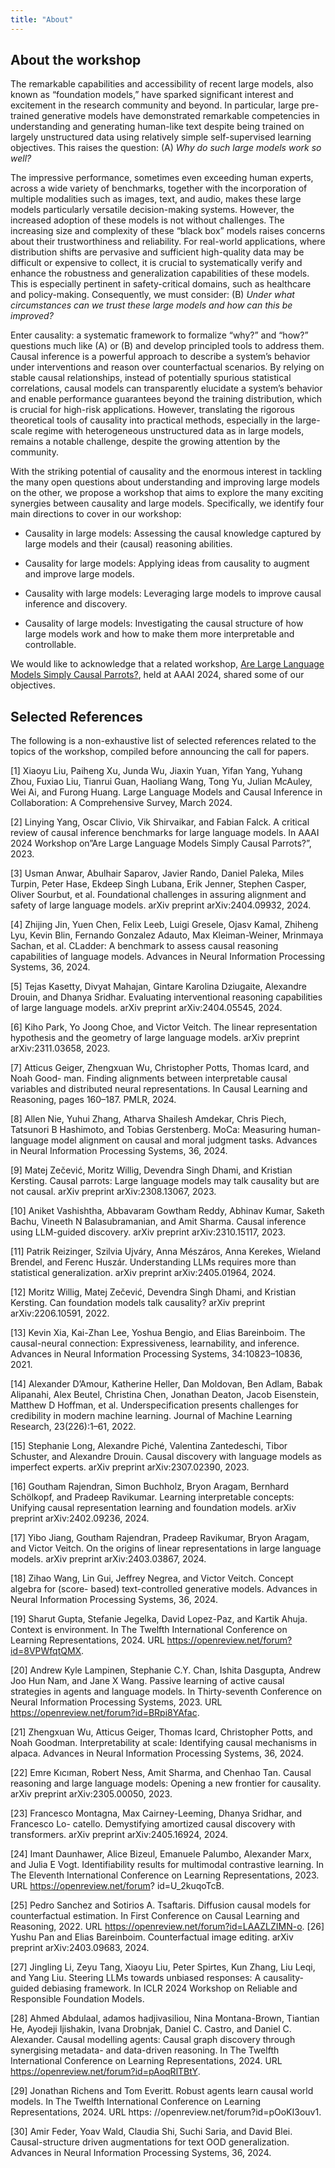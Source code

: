 ```yaml
---
title: "About"
---
```


## About the workshop

The remarkable capabilities and accessibility of recent large models, also known as “foundation models,” have sparked significant interest and excitement in the research community and beyond. In particular, large pre-trained generative models have demonstrated remarkable competencies in understanding and generating human-like text despite being trained on largely unstructured data using relatively simple self-supervised learning objectives. This raises the question: (A) *Why do such large models work so well?*

The impressive performance, sometimes even exceeding human experts, across a wide variety of benchmarks, together with the incorporation of multiple modalities such as images, text, and audio, makes these large models particularly versatile decision-making systems. However, the increased adoption of these models is not without challenges. The increasing size and complexity of these “black box” models raises concerns about their trustworthiness and reliability. For real-world applications, where distribution shifts are pervasive and sufficient high-quality data may be difficult or expensive to collect, it is crucial to systematically verify and enhance the robustness and generalization capabilities of these models. This is especially pertinent in safety-critical domains, such as healthcare and policy-making. Consequently, we must consider: (B) *Under what circumstances can we trust these large models and how can this be improved?*

Enter causality: a systematic framework to formalize “why?” and “how?” questions much like (A) or (B) and develop principled tools to address them. Causal inference is a powerful approach to describe a system’s behavior under interventions and reason over counterfactual scenarios. By relying on stable causal relationships, instead of potentially spurious statistical correlations, causal models can transparently elucidate a system’s behavior and enable performance guarantees beyond the training distribution, which is crucial for high-risk applications. However, translating the rigorous theoretical tools of causality into practical methods, especially in the large-scale regime with heterogeneous unstructured data as in large models, remains a notable challenge, despite the growing attention by the community.

With the striking potential of causality and the enormous interest in tackling the many open questions about understanding and improving large models on the other, we propose a workshop that aims to explore the many exciting synergies between causality and large models. Specifically, we identify four main directions to cover in our workshop:

* Causality in large models: Assessing the causal knowledge captured by large models and their (causal) reasoning abilities.

* Causality for large models: Applying ideas from causality to augment and improve large models.

* Causality with large models: Leveraging large models to improve causal inference and discovery.

* Causality of large models: Investigating the causal structure of how large models work and how to make them more interpretable and controllable.

We would like to acknowledge that a related workshop, [Are Large Language Models Simply Causal Parrots?](https://llmcp.cause-lab.net/llmcp), held at AAAI 2024, shared some of our objectives.

## Selected References

The following is a non-exhaustive list of selected references related to the topics of the workshop, compiled before announcing the call for papers.

[1] Xiaoyu Liu, Paiheng Xu, Junda Wu, Jiaxin Yuan, Yifan Yang, Yuhang Zhou, Fuxiao Liu, Tianrui Guan, Haoliang Wang, Tong Yu, Julian McAuley, Wei Ai, and Furong Huang. Large Language Models and Causal Inference in Collaboration: A Comprehensive Survey, March 2024.

[2] Linying Yang, Oscar Clivio, Vik Shirvaikar, and Fabian Falck. A critical review of causal inference benchmarks for large language models. In AAAI 2024 Workshop on”Are Large Language Models Simply Causal Parrots?”, 2023.

[3] Usman Anwar, Abulhair Saparov, Javier Rando, Daniel Paleka, Miles Turpin, Peter Hase, Ekdeep Singh Lubana, Erik Jenner, Stephen Casper, Oliver Sourbut, et al. Foundational challenges in assuring alignment and safety of large language models. arXiv preprint arXiv:2404.09932, 2024.

[4] Zhijing Jin, Yuen Chen, Felix Leeb, Luigi Gresele, Ojasv Kamal, Zhiheng Lyu, Kevin Blin, Fernando Gonzalez Adauto, Max Kleiman-Weiner, Mrinmaya Sachan, et al. CLadder: A benchmark to assess causal reasoning capabilities of language models. Advances in Neural Information Processing Systems, 36, 2024.

[5] Tejas Kasetty, Divyat Mahajan, Gintare Karolina Dziugaite, Alexandre Drouin, and Dhanya Sridhar. Evaluating interventional reasoning capabilities of large language models. arXiv preprint arXiv:2404.05545, 2024.

[6] Kiho Park, Yo Joong Choe, and Victor Veitch. The linear representation hypothesis and the geometry of large language models. arXiv preprint arXiv:2311.03658, 2023.

[7] Atticus Geiger, Zhengxuan Wu, Christopher Potts, Thomas Icard, and Noah Good- man. Finding alignments between interpretable causal variables and distributed neural representations. In Causal Learning and Reasoning, pages 160–187. PMLR, 2024.

[8] Allen Nie, Yuhui Zhang, Atharva Shailesh Amdekar, Chris Piech, Tatsunori B Hashimoto, and Tobias Gerstenberg. MoCa: Measuring human-language model alignment on causal and moral judgment tasks. Advances in Neural Information Processing Systems, 36, 2024.

[9] Matej Zečević, Moritz Willig, Devendra Singh Dhami, and Kristian Kersting. Causal parrots: Large language models may talk causality but are not causal. arXiv preprint arXiv:2308.13067, 2023.

[10] Aniket Vashishtha, Abbavaram Gowtham Reddy, Abhinav Kumar, Saketh Bachu, Vineeth N Balasubramanian, and Amit Sharma. Causal inference using LLM-guided discovery. arXiv preprint arXiv:2310.15117, 2023.

[11] Patrik Reizinger, Szilvia Ujváry, Anna Mészáros, Anna Kerekes, Wieland Brendel, and Ferenc Huszár. Understanding LLMs requires more than statistical generalization. arXiv preprint arXiv:2405.01964, 2024.

[12] Moritz Willig, Matej Zečević, Devendra Singh Dhami, and Kristian Kersting. Can foundation models talk causality? arXiv preprint arXiv:2206.10591, 2022.

[13] Kevin Xia, Kai-Zhan Lee, Yoshua Bengio, and Elias Bareinboim. The causal-neural connection: Expressiveness, learnability, and inference. Advances in Neural Information Processing Systems, 34:10823–10836, 2021.

[14] Alexander D’Amour, Katherine Heller, Dan Moldovan, Ben Adlam, Babak Alipanahi, Alex Beutel, Christina Chen, Jonathan Deaton, Jacob Eisenstein, Matthew D Hoffman, et al. Underspecification presents challenges for credibility in modern machine learning. Journal of Machine Learning Research, 23(226):1–61, 2022.

[15] Stephanie Long, Alexandre Piché, Valentina Zantedeschi, Tibor Schuster, and Alexandre Drouin. Causal discovery with language models as imperfect experts. arXiv preprint arXiv:2307.02390, 2023.

[16] Goutham Rajendran, Simon Buchholz, Bryon Aragam, Bernhard Schölkopf, and Pradeep Ravikumar. Learning interpretable concepts: Unifying causal representation learning and foundation models. arXiv preprint arXiv:2402.09236, 2024.

[17] Yibo Jiang, Goutham Rajendran, Pradeep Ravikumar, Bryon Aragam, and Victor Veitch. On the origins of linear representations in large language models. arXiv preprint arXiv:2403.03867, 2024.

[18] Zihao Wang, Lin Gui, Jeffrey Negrea, and Victor Veitch. Concept algebra for (score- based) text-controlled generative models. Advances in Neural Information Processing Systems, 36, 2024.

[19] Sharut Gupta, Stefanie Jegelka, David Lopez-Paz, and Kartik Ahuja. Context is environment. In The Twelfth International Conference on Learning Representations, 2024. URL https://openreview.net/forum?id=8VPWfqtQMX.

[20] Andrew Kyle Lampinen, Stephanie C.Y. Chan, Ishita Dasgupta, Andrew Joo Hun Nam, and Jane X Wang. Passive learning of active causal strategies in agents and language models. In Thirty-seventh Conference on Neural Information Processing Systems, 2023. URL https://openreview.net/forum?id=BRpi8YAfac.

[21] Zhengxuan Wu, Atticus Geiger, Thomas Icard, Christopher Potts, and Noah Goodman. Interpretability at scale: Identifying causal mechanisms in alpaca. Advances in Neural Information Processing Systems, 36, 2024.

[22] Emre Kıcıman, Robert Ness, Amit Sharma, and Chenhao Tan. Causal reasoning and large language models: Opening a new frontier for causality. arXiv preprint arXiv:2305.00050, 2023.

[23] Francesco Montagna, Max Cairney-Leeming, Dhanya Sridhar, and Francesco Lo- catello. Demystifying amortized causal discovery with transformers. arXiv preprint arXiv:2405.16924, 2024.

[24] Imant Daunhawer, Alice Bizeul, Emanuele Palumbo, Alexander Marx, and Julia E Vogt. Identifiability results for multimodal contrastive learning. In The Eleventh International Conference on Learning Representations, 2023. URL https://openreview.net/forum? id=U_2kuqoTcB.

[25] Pedro Sanchez and Sotirios A. Tsaftaris. Diffusion causal models for counterfactual estimation. In First Conference on Causal Learning and Reasoning, 2022. URL https://openreview.net/forum?id=LAAZLZIMN-o.
[26] Yushu Pan and Elias Bareinboim. Counterfactual image editing. arXiv preprint arXiv:2403.09683, 2024.

[27] Jingling Li, Zeyu Tang, Xiaoyu Liu, Peter Spirtes, Kun Zhang, Liu Leqi, and Yang Liu. Steering LLMs towards unbiased responses: A causality-guided debiasing framework. In ICLR 2024 Workshop on Reliable and Responsible Foundation Models.

[28] Ahmed Abdulaal, adamos hadjivasiliou, Nina Montana-Brown, Tiantian He, Ayodeji Ijishakin, Ivana Drobnjak, Daniel C. Castro, and Daniel C. Alexander. Causal modelling agents: Causal graph discovery through synergising metadata- and data-driven reasoning. In The Twelfth International Conference on Learning Representations, 2024. URL https://openreview.net/forum?id=pAoqRlTBtY.

[29] Jonathan Richens and Tom Everitt. Robust agents learn causal world models. In The Twelfth International Conference on Learning Representations, 2024. URL https: //openreview.net/forum?id=pOoKI3ouv1.

[30] Amir Feder, Yoav Wald, Claudia Shi, Suchi Saria, and David Blei. Causal-structure driven augmentations for text OOD generalization. Advances in Neural Information Processing Systems, 36, 2024.